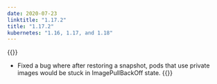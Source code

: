 ```yaml
---
date: 2020-07-23
linktitle: "1.17.2"
title: "1.17.2"
kubernetes: "1.16, 1.17, and 1.18"
---
```


{{<fixes>}}
* Fixed a bug where after restoring a snapshot, pods that use private images would be stuck in ImagePullBackOff state.
{{</fixes>}}
